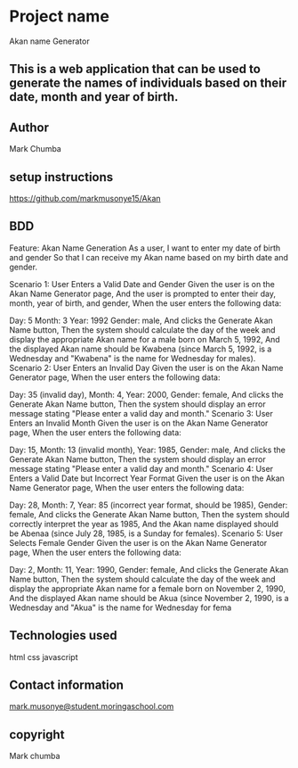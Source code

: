 # Project name

Akan name Generator

## This is a web application that can be used to generate the names of individuals based on their date, month and year of birth.

## Author

Mark Chumba

## setup instructions

https://github.com/markmusonye15/Akan

## BDD

Feature: Akan Name Generation
As a user,
I want to enter my date of birth and gender
So that I can receive my Akan name based on my birth date and gender.

Scenario 1: User Enters a Valid Date and Gender
Given the user is on the Akan Name Generator page,
And the user is prompted to enter their day, month, year of birth, and gender,
When the user enters the following data:

Day: 5
Month: 3
Year: 1992
Gender: male,
And clicks the Generate Akan Name button,
Then the system should calculate the day of the week and display the appropriate Akan name for a male born on March 5, 1992,
And the displayed Akan name should be Kwabena (since March 5, 1992, is a Wednesday and "Kwabena" is the name for Wednesday for males).
Scenario 2: User Enters an Invalid Day
Given the user is on the Akan Name Generator page,
When the user enters the following data:

Day: 35 (invalid day),
Month: 4,
Year: 2000,
Gender: female,
And clicks the Generate Akan Name button,
Then the system should display an error message stating "Please enter a valid day and month."
Scenario 3: User Enters an Invalid Month
Given the user is on the Akan Name Generator page,
When the user enters the following data:

Day: 15,
Month: 13 (invalid month),
Year: 1985,
Gender: male,
And clicks the Generate Akan Name button,
Then the system should display an error message stating "Please enter a valid day and month."
Scenario 4: User Enters a Valid Date but Incorrect Year Format
Given the user is on the Akan Name Generator page,
When the user enters the following data:

Day: 28,
Month: 7,
Year: 85 (incorrect year format, should be 1985),
Gender: female,
And clicks the Generate Akan Name button,
Then the system should correctly interpret the year as 1985,
And the Akan name displayed should be Abenaa (since July 28, 1985, is a Sunday for females).
Scenario 5: User Selects Female Gender
Given the user is on the Akan Name Generator page,
When the user enters the following data:

Day: 2,
Month: 11,
Year: 1990,
Gender: female,
And clicks the Generate Akan Name button,
Then the system should calculate the day of the week and display the appropriate Akan name for a female born on November 2, 1990,
And the displayed Akan name should be Akua (since November 2, 1990, is a Wednesday and "Akua" is the name for Wednesday for fema

## Technologies used

html css javascript

## Contact information

mark.musonye@student.moringaschool.com

## copyright

Mark chumba
